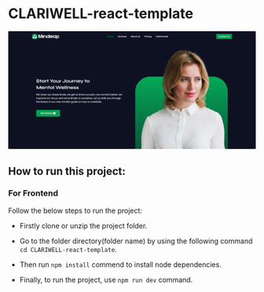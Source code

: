 # CLARIWELL-react-template
![](/src/assets/new_image.png)

## How to run this project:

### For Frontend 
Follow the below steps to run the project: 
- Firstly clone or unzip the project folder.
* Go to the folder directory(folder name) by using the following command ``` cd CLARIWELL-react-template ```.
+ Then run `` npm install `` commend to install node dependencies.
- Finally, to run the project, use ``npm run dev`` command.

